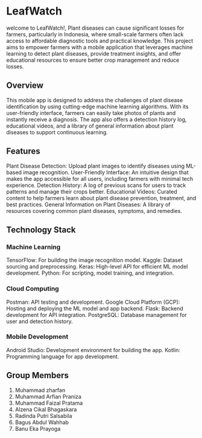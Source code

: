 # LeafWatch
welcome to LeafWatch!, Plant diseases can cause significant losses for farmers, particularly in Indonesia, where small-scale farmers often lack access to affordable diagnostic tools and practical knowledge. This project aims to empower farmers with a mobile application that leverages machine learning to detect plant diseases, provide treatment insights, and offer educational resources to ensure better crop management and reduce losses.

## Overview
This mobile app is designed to address the challenges of plant disease identification by using cutting-edge machine learning algorithms. With its user-friendly interface, farmers can easily take photos of plants and instantly receive a diagnosis. The app also offers a detection history log, educational videos, and a library of general information about plant diseases to support continuous learning.

## Features
Plant Disease Detection: Upload plant images to identify diseases using ML-based image recognition.
User-Friendly Interface: An intuitive design that makes the app accessible for all users, including farmers with minimal tech experience.
Detection History: A log of previous scans for users to track patterns and manage their crops better.
Educational Videos: Curated content to help farmers learn about plant disease prevention, treatment, and best practices.
General Information on Plant Diseases: A library of resources covering common plant diseases, symptoms, and remedies.

## Technology Stack
### Machine Learning
TensorFlow: For building the image recognition model.
Kaggle: Dataset sourcing and preprocessing.
Keras: High-level API for efficient ML model development.
Python: For scripting, model training, and integration.
### Cloud Computing
Postman: API testing and development.
Google Cloud Platform (GCP): Hosting and deploying the ML model and app backend.
Flask: Backend development for API integration.
PostgreSQL: Database management for user and detection history.
### Mobile Development
Android Studio: Development environment for building the app.
Kotlin: Programming language for app development.

## Group Members
1. Muhammad zharfan
2. Muhammad Arfian Praniza 
3. Muhammad Faizal Pratama 
4. Alzena Cikal Bhagaskara 
5. Radinda Putri Salsabila 
6. Bagus Abdul Wahhab
7. Banu Eka Prayoga 
